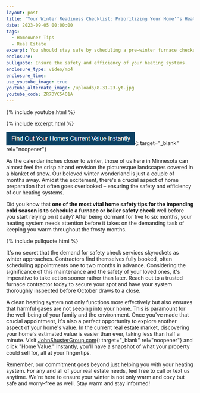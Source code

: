 ```yaml
---
layout: post
title: 'Your Winter Readiness Checklist: Prioritizing Your Home''s Heating System'
date: 2023-09-05 00:00:00
tags:
  - Homeowner Tips
  - Real Estate
excerpt: You should stay safe by scheduling a pre-winter furnace checkup.
enclosure:
pullquote: Ensure the safety and efficiency of your heating systems.
enclosure_type: video/mp4
enclosure_time:
use_youtube_image: true
youtube_alternate_image: /uploads/8-31-23-yt.jpg
youtube_code: ZR7DYC54O1A
---
```

{% include youtube.html %}

{% include excerpt.html %}

[![](/uploads/capture-1.PNG)](https://johnschustergroup.hifello.com/lp/0e8edd4e-bf94-4c4c-b34d-d94485d77369){: target="_blank" rel="noopener"}

As the calendar inches closer to winter, those of us here in Minnesota can almost feel the crisp air and envision the picturesque landscapes covered in a blanket of snow. Our beloved winter wonderland is just a couple of months away. Amidst the excitement, there's a crucial aspect of home preparation that often goes overlooked – ensuring the safety and efficiency of our heating systems.

Did you know that **one of the most vital home safety tips for the impending cold season is to schedule a furnace or boiler safety check** well before you start relying on it daily? After being dormant for five to six months, your heating system needs attention before it takes on the demanding task of keeping you warm throughout the frosty months.

{% include pullquote.html %}

It's no secret that the demand for safety check services skyrockets as winter approaches. Contractors find themselves fully booked, often scheduling appointments one to two months in advance. Considering the significance of this maintenance and the safety of your loved ones, it's imperative to take action sooner rather than later. Reach out to a trusted furnace contractor today to secure your spot and have your system thoroughly inspected before October draws to a close.

A clean heating system not only functions more effectively but also ensures that harmful gases are not seeping into your home. This is paramount for the well-being of your family and the environment. Once you've made that crucial appointment, it's also a perfect opportunity to explore another aspect of your home's value. In the current real estate market, discovering your home's estimated value is easier than ever, taking less than half a minute. Visit [JohnShusterGroup.com](JohnShusterGroup.com){: target="_blank" rel="noopener"} and click "Home Value." Instantly, you'll have a snapshot of what your property could sell for, all at your fingertips.

Remember, our commitment goes beyond just helping you with your heating system. For any and all of your real estate needs, feel free to call or text us anytime. We're here to ensure your winter is not only warm and cozy but safe and worry-free as well. Stay warm and stay informed!